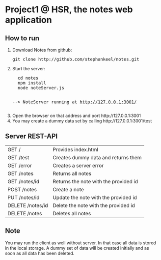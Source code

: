 <h1>Project1 @ HSR, the notes web application</h1>

<h2>How to run</h2>
<ol>
<li>Download Notes from github:
<pre>git clone http://github.com/stephankeel/notes.git</pre>
</li>
<li>Start the server:
<pre>
  cd notes
  npm install
  node noteServer.js
	
  --> NoteServer running at http://127.0.0.1:3001/
</pre>
<li>Open the browser on that address and port http://127.0.0.1:3001</li>
<li>You may create a dummy data set by calling http://127.0.0.1:3001/test</li>
</ol>

<h2>Server REST-API</h2>
<table>
<tr><td>GET /</td><td>Provides index.html</td>
<tr><td>GET /test</td><td>Creates dummy data and returns them</td>
<tr><td>GET /error</td><td>Creates a server error</td>
<tr><td>GET /notes</td><td> Returns all notes</td>
<tr><td>GET /notes/id</td><td>Returns the note with the provided id</td>
<tr><td>POST /notes</td><td>Create a note</td>
<tr><td>PUT /notes/id</td><td>Update the note with the provided id</td>
<tr><td>DELETE /notes/id</td><td>Delete the note with the provided id</td>
<tr><td>DELETE /notes</td><td>Deletes all notes</td>
</table>

<h2>Note</h2>
You may run the client as well without server. In that case all data is stored in the local storage.
A dummy set of data will be created initially and as soon as all data has been deleted.
